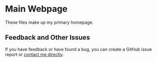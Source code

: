 # Main Webpage

These files make up my primary homepage.

## Feedback and Other Issues

If you have feedback or have found a bug, you can create a GitHub issue report or [contact me directly](https://contact.nhcarrigan.com).

